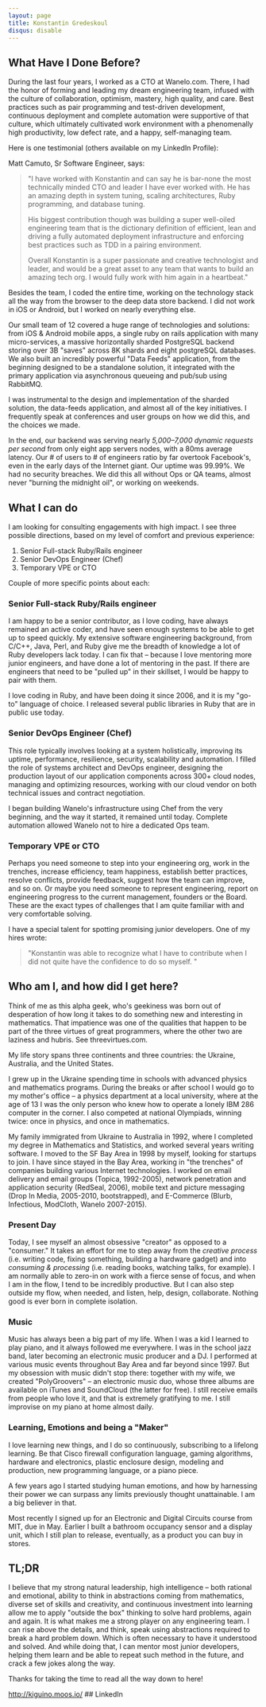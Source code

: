 ```yaml
---
layout: page
title: Konstantin Gredeskoul
disqus: disable
---
```

## What Have I Done Before?

During the last four years, I worked as a CTO at Wanelo.com. There, I had the honor of forming and leading my dream engineering team, infused with the culture of collaboration, optimism, mastery, high quality, and care. Best practices such as pair programming and test-driven development, continuous deployment and complete automation were supportive of that culture, which ultimately cultivated work environment with a phenomenally high productivity, low defect rate, and a happy, self-managing team. 

Here is one testimonial (others available on my LinkedIn Profile):

Matt Camuto, Sr Software Engineer, says:  
> "I have worked with Konstantin and can say he is bar-none the most technically minded CTO and leader I have ever worked with. He has an amazing depth in system tuning, scaling architectures, Ruby programming, and database tuning. 
>
> His biggest contribution though was building a super well-oiled engineering team that is the dictionary definition of efficient, lean and driving a fully automated deployment infrastructure and enforcing best practices such as TDD in a pairing environment. 
> 
> Overall Konstantin is a super passionate and creative technologist and leader, and would be a great asset to any team that wants to build an amazing tech org. I would fully work with him again in a heartbeat."

Besides the team, I coded the entire time, working on the technology stack all the way from the browser to the deep data store backend. I did not work in iOS or Android, but I worked on nearly everything else. 

Our small team of 12 covered a huge range of technologies and solutions:  from iOS & Android mobile apps, a single ruby on rails application with many micro-services, a massive horizontally sharded PostgreSQL backend storing over 3B "saves" across 8K shards and eight postgreSQL databases.  We also built an incredibly powerful "Data Feeds" application, from the beginning designed to be a standalone solution, it integrated with the primary application via asynchronous queueing and pub/sub using RabbitMQ.

I was instrumental to the design and implementation of the sharded solution, the data-feeds application, and almost all of the key initiatives. I frequently speak at conferences and user groups on how we did this, and the choices we made.

In the end, our backend was serving nearly *5,000–7,000 dynamic requests per second* from only eight app servers nodes, with a 80ms average latency. Our # of users to # of engineers ratio by far overtook Facebook's, even in the early days of the Internet giant. Our uptime was 99.99%. We had no security breaches. We did this all without Ops or QA teams, almost never "burning the midnight oil", or working on weekends. 

## What I can do

I am looking for consulting engagements with high impact. I see three possible directions, based on my level of comfort and previous experience:

  1. Senior Full-stack Ruby/Rails engineer
  2. Senior DevOps Engineer (Chef)
  3. Temporary VPE or CTO

Couple of more specific points about each:

###  Senior Full-stack Ruby/Rails engineer

I am happy to be a senior contributor, as I love coding, have always remained an active coder, and have seen enough systems to be able to get up to speed quickly. My extensive software engineering background, from C/C++, Java, Perl, and Ruby give me the breadth of knowledge a lot of Ruby developers lack today. I can fix that – because I love mentoring more junior engineers, and have done a lot of mentoring in the past. If there are engineers that need to be "pulled up" in their skillset, I would be happy to pair with them. 

I love coding in Ruby, and have been doing it since 2006, and it is my "go-to" language of choice. I  released several public libraries in Ruby that are in public use today.

###  Senior DevOps Engineer (Chef)

This role typically involves looking at a system holistically, improving its uptime, performance, resilience, security, scalability and automation. I filled the role of systems architect and DevOps engineer, designing the production layout of our application components across 300+ cloud nodes, managing and optimizing resources, working with our cloud vendor on both technical issues and contract negotiation. 

I began building Wanelo's infrastructure using Chef from the very beginning, and the way it started, it remained until today. Complete automation allowed Wanelo not to hire a dedicated Ops team.

### Temporary VPE or CTO

Perhaps you need someone to step into your engineering org, work in the trenches, increase efficiency, team happiness, establish better practices, resolve conflicts, provide feedback, suggest how the team can improve, and so on. Or maybe you need someone to represent engineering, report on engineering progress to the current management, founders or the Board. These are the exact types of challenges that I am quite familiar with and very comfortable solving.

I have a special talent for spotting promising junior developers.  One of my hires wrote:

> "Konstantin was able to recognize what I have to contribute when I did not quite have the confidence to do so myself. "

## Who am I, and how did I get here?

Think of me as this alpha geek, who's geekiness was born out of desperation of how long it takes to do something new and interesting in mathematics. That impatience was one of the qualities that happen to be part of the three virtues of great programmers, where the other two are laziness and hubris. See threevirtues.com.

My life story spans three continents and three countries: the Ukraine, Australia, and the United States. 

I grew up in the Ukraine spending time in schools with advanced physics and mathematics programs. During the breaks or after school I would go to my mother's office – a physics department at a local university, where at the age of 13 I was the only person who knew how to operate a lonely IBM 286 computer in the corner.  I also competed at national Olympiads, winning twice: once in physics, and once in mathematics. 

My family immigrated from Ukraine to Australia in 1992, where I completed my degree in Mathematics and Statistics, and worked several years writing software. I moved to the SF Bay Area in 1998 by myself, looking for startups to join. I have since stayed in the Bay Area, working in "the trenches" of companies building various Internet technologies. I worked on email delivery and email groups (Topica, 1992-2005), network penetration and application security (RedSeal, 2006), mobile text and picture messaging (Drop In Media, 2005-2010, bootstrapped), and E-Commerce (Blurb, Infectious, ModCloth, Wanelo 2007-2015). 

### Present Day

Today, I see myself an almost obsessive "creator" as opposed to a "consumer."  It takes an effort for me to step away from the *creative process* (i.e. writing code, fixing something, building a hardware gadget) and into *consuming & processing* (i.e. reading books, watching talks, for example). I am normally able to zero-in on work with a fierce sense of focus, and when I am in the flow, I tend to be incredibly productive. But I can also step outside my flow, when needed, and listen, help, design, collaborate. Nothing good is ever born in complete isolation.

### Music 

Music has always been a big part of my life. When I was a kid I learned to play piano, and it always followed me everywhere. I was in the school jazz band, later becoming an electronic music producer and a DJ. I performed at various music events throughout Bay Area and far beyond since 1997. But my obsession with music didn't stop there: together with my wife, we created "PolyGroovers" – an electronic music duo, whose three albums are available on iTunes and SoundCloud (the latter for free). I still receive emails from people who love it, and that is extremely gratifying to me. I still improvise on my piano at home almost daily.  

### Learning, Emotions and being a "Maker"

I love learning new things, and I do so continuously, subscribing to a lifelong learning. Be that Cisco firewall configuration language, gaming algorithms, hardware and electronics, plastic enclosure design, modeling and production, new programming language, or a piano piece. 

A few years ago I started studying human emotions, and how by harnessing their power we can surpass any limits previously thought unattainable. I am a big believer in that.  

Most recently I signed up for an Electronic and Digital Circuits course from MIT, due in May. Earlier I built a bathroom occupancy sensor and a display unit, which I still plan to release, eventually, as a product you can buy in stores.

## TL;DR

I believe that my strong natural leadership, high intelligence – both rational and emotional, ability to think in abstractions coming from mathematics, diverse set of skills and creativity, and continuous investment into learning allow me to apply "outside the box" thinking to solve hard problems, again and again. It is what makes me a strong player on any engineering team. I can rise above the details, and think, speak using abstractions required to break a hard problem down. Which is often necessary to have it understood and solved. And while doing that, I can mentor most junior developers, helping them learn and be able to repeat such method in the future, and crack a few jokes along the way.

Thanks for taking the time to read all the way down to here! 

http://kiguino.moos.io/ ## LinkedIn

<script src="//platform.linkedin.com/in.js" type="text/javascript"></script>
<script type="IN/MemberProfile" data-id="https://www.linkedin.com/in/kigster" data-format="inline" data-related="false"></script>
